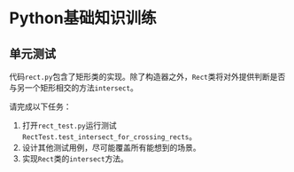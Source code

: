 # Python基础知识训练

## 单元测试

代码`rect.py`包含了矩形类的实现。除了构造器之外，`Rect`类将对外提供判断是否与另一个矩形相交的方法`intersect`。

请完成以下任务：

1. 打开`rect_test.py`运行测试`RectTest.test_intersect_for_crossing_rects`。
2. 设计其他测试用例，尽可能覆盖所有能想到的场景。
3. 实现`Rect`类的`intersect`方法。
